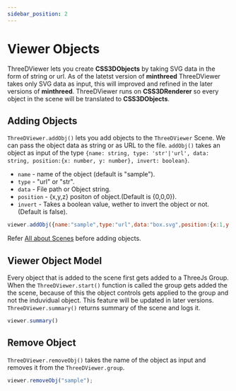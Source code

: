 ```yaml
---
sidebar_position: 2
---
```


# Viewer Objects

ThreeDViewer lets you create **CSS3DObjects** by taking SVG data in the form of string or url. As of the latetst version of **minthreed** ThreeDViewer takes only SVG data as input, this will improved and refined in the later versions of **minthreed**. ThreeDViewer runs on **CSS3DRenderer** so every object in the scene will be translated to **CSS3DObjects**.

## Adding Objects

`ThreeDViewer.addObj()` lets you add objects to the `ThreeDViewer` Scene. We can pass the object data as string or as URL to the file. `addObj()` takes an object as input of the type `{name: string, type: 'str'|'url', data: string, position:{x: number, y: number}, invert: boolean}`.
- `name` - name of the object (default is "sample").
- `type` - "url" or "str".
- `data` - File path or Object string.
- `position` - {x,y,z} positon of object.(Default is {0,0,0}).
- `invert` - Takes a boolean value, wether to invert the object or not.(Default is false).

```js
viewer.addObj({name:"sample",type:"url",data:"box.svg",position:{x:1,y:1,z:2},invert:false})
```

Refer [All about Scenes](/docs/tutorial-basics/viewer-scene.md) before adding objects.

## Viewer Object Model

Every object that is added to the scene first gets added to a ThreeJs Group. When the `ThreeDViewer.start()` function is called the group gets added the the scene, because of this the object controls gets applied to the group and not the induvidual object. This feature will be updated in later versions. `ThreeDViewer.summary()` returns summary of the scene and logs it.

```js
viewer.summary()
```

## Remove Object

`ThreeDViewer.removeObj()` takes the name of the object as input and removes it from the `ThreeDViewer.group`.

```js
viewer.removeObj("sample");
```
